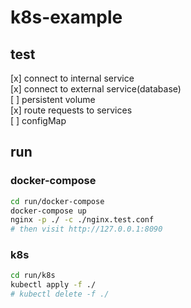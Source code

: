 # k8s-example

## test
[x] connect to internal service  
[x] connect to external service(database)  
[ ] persistent volume  
[x] route requests to services  
[ ] configMap  

## run
### docker-compose
```sh
cd run/docker-compose
docker-compose up
nginx -p ./ -c ./nginx.test.conf
# then visit http://127.0.0.1:8090
```

### k8s
```sh
cd run/k8s
kubectl apply -f ./
# kubectl delete -f ./
```
